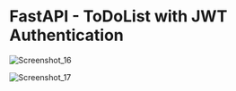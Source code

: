 # FastAPI - ToDoList with JWT Authentication

![Screenshot_16](https://user-images.githubusercontent.com/78355845/182907770-bf2f4264-c80c-4fba-a753-b6494a741ce3.png)

![Screenshot_17](https://user-images.githubusercontent.com/78355845/182907806-afb7739e-2511-4c55-8b7b-656c8fae94f3.png)
